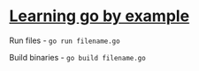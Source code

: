 # [Learning go by example](https://gobyexample.com)

Run files - `go run filename.go`

Build binaries - `go build filename.go`
